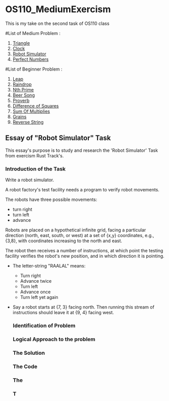 # OS110_MediumExercism
This is my take on the second task of OS110 class


 #List of Medium Problem :
 1. [Triangle](https://exercism.io/my/solutions/72f5e8ab512d45a0bdb9fb18a146dea8)
 2. [Clock](https://exercism.io/my/solutions/bf353ef066724d2f9ef1d764ac76bfcd)
 3. [Robot Simulator](https://exercism.io/my/solutions/7c8b0b363468407ebfe986a46b8eec32)
 4. [Perfect Numbers](https://exercism.io/my/solutions/c67fad99f313414494c1b9ccdaf23e6f)
 
 #List of Beginner Problem :
 1. [Leap](https://exercism.io/my/solutions/f69e4fe7b30b468d818fb6783208bce0)
 2. [Raindrop](https://exercism.io/my/solutions/d9501c6489da4bb6baf5985ca2a6ef3e)
 4. [Nth Prime](https://exercism.io/my/solutions/4e90e0da3e794c92941e7d11e60fde90)
 5. [Beer Song](https://exercism.io/my/solutions/7ccf5e696dec4ffbb49d52c5050024db)
 6. [Proverb](https://exercism.io/my/solutions/1a454ddd0f7b4f1fb67e8ba459207472)
 7. [Difference of Squares](https://exercism.io/my/solutions/f63223908aff431e8575afd19a7ff9d8)
 8. [Sum Of Multiplies](https://exercism.io/my/solutions/aaf2c329f0e24e7b848ddc93431cbe43)
 9. [Grains](https://exercism.io/my/solutions/b732ef6c52d447878d6760f6bd40953f)
 10. [Reverse String](https://exercism.io/my/solutions/8c652b9cf5f645e6b3d1ba05af96ec1d)
 
 
## Essay of "Robot Simulator" Task
 This essay's purpose is to study and research the 'Robot Simulator' Task from exercism Rust Track's.
 
 
### Introduction of the Task

Write a robot simulator.

A robot factory's test facility needs a program to verify robot movements.

The robots have three possible movements:

- turn right
- turn left
- advance

Robots are placed on a hypothetical infinite grid, facing a particular
direction (north, east, south, or west) at a set of {x,y} coordinates,
e.g., {3,8}, with coordinates increasing to the north and east.

The robot then receives a number of instructions, at which point the
testing facility verifies the robot's new position, and in which
direction it is pointing.

- The letter-string "RAALAL" means:
  - Turn right
  - Advance twice
  - Turn left
  - Advance once
  - Turn left yet again
- Say a robot starts at {7, 3} facing north. Then running this stream
  of instructions should leave it at {9, 4} facing west.
  
  
  ### Identification of Problem
  
  ### Logical Approach to the problem
  
  ### The Solution

  ### The Code

  ### The 
  ### T
